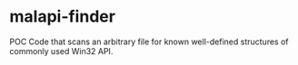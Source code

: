 # malapi-finder
POC Code that scans an arbitrary file for known well-defined structures of commonly used Win32 API.
